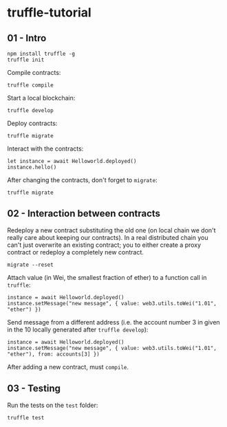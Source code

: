 # truffle-tutorial
## 01 - Intro
```
npm install truffle -g
truffle init
```

Compile contracts:
```
truffle compile
```

Start a local blockchain:
```
truffle develop
```

Deploy contracts:
```
truffle migrate
```

Interact with the contracts:
```
let instance = await Helloworld.deployed()
instance.hello()
```

After changing the contracts, don't forget to `migrate`:
```
truffle migrate
```
## 02 - Interaction between contracts
Redeploy a new contract substituting the old one (on local chain we don't really care about keeping our contracts). In a real distributed chain you can't just overwrite an existing contract; you to either create a proxy contract or redeploy a completely new contract.
````
migrate --reset
````

Attach value (in Wei, the smallest fraction of ether) to a function call in `truffle`:
````
instance = await Helloworld.deployed()
instance.setMessage("new message", { value: web3.utils.toWei("1.01", "ether") })
````

Send message from a different address (i.e. the account number 3 in given in the 10 locally generated after `truffle develop`):
````
instance = await Helloworld.deployed()
instance.setMessage("new message", { value: web3.utils.toWei("1.01", "ether"), from: accounts[3] })
````

After adding a new contract, must `compile`.

## 03 - Testing
Run the tests on the `test` folder:
```
truffle test
```